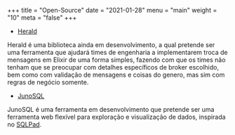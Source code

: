 +++
title = "Open-Source"
date = "2021-01-28"
menu = "main"
weight = "10"
meta = "false"
+++

* [Herald](https://hexdocs.pm/herald/1-quick-start.html)

Herald é uma biblioteca ainda em desenvolvimento, a qual pretende ser uma ferramenta que ajudará times de engenharia a implementarem troca de mensagens em Elixir de uma forma simples, fazendo com que os times não tenham que se preocupar com detalhes específicos de broker escolhido, bem como com validação de mensagens e coisas do genero, mas sim com regras de negócio somente.

* [JunoSQL](http://junosql.github.io/)

JunoSQL é uma ferramenta em desenvolvimento que pretende ser uma ferramenta web flexível para exploração e visualização de dados, inspirada no [SQLPad](https://sqlpad.github.io/sqlpad/).